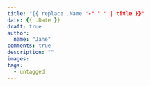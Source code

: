 ```yaml
---
title: "{{ replace .Name "-" " " | title }}"
date: {{ .Date }}
draft: true
author:
  name: "Jane"
comments: true
description: ""
images:
tags:
  - untagged
---
```


